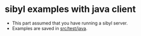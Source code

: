# sibyl examples with java client

- This part assumed that you have running a sibyl server.
- Examples are saved in [src/test/java](./src/test/java).